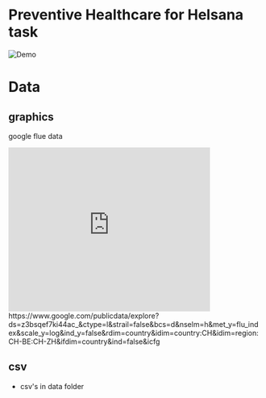 # Preventive Healthcare for Helsana task
![Demo](data/HackZurich2019.gif.gif)

# Data

## graphics
google flue data

<iframe width="400" height="325" frameborder="0" scrolling="no" marginwidth="0" marginheight="0" src="https://www.google.com/publicdata/embed?ds=z3bsqef7ki44ac_&amp;ctype=l&amp;strail=false&amp;bcs=d&amp;nselm=h&amp;met_y=flu_index&amp;scale_y=lin&amp;ind_y=false&amp;rdim=country&amp;idim=country:CH&amp;idim=region:CH-BE:CH-ZH&amp;ifdim=country&amp;hl=en_US&amp;dl=en_US&amp;ind=false"></iframe>
https://www.google.com/publicdata/explore?ds=z3bsqef7ki44ac_&ctype=l&strail=false&bcs=d&nselm=h&met_y=flu_index&scale_y=log&ind_y=false&rdim=country&idim=country:CH&idim=region:CH-BE:CH-ZH&ifdim=country&ind=false&icfg

## csv
+ csv's in data folder
